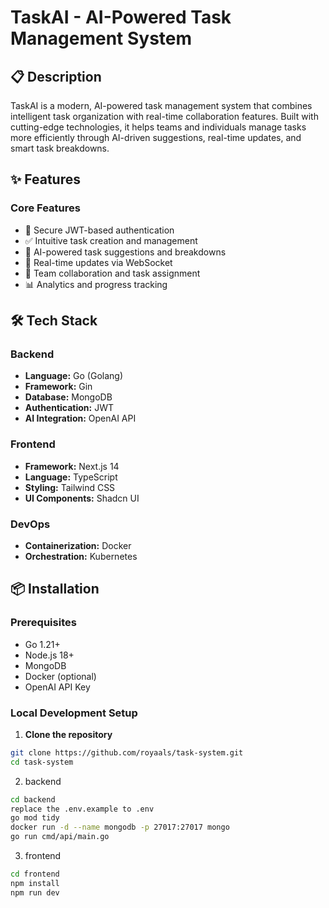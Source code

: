 # TaskAI - AI-Powered Task Management System


## 📋 Description

TaskAI is a modern, AI-powered task management system that combines intelligent task organization with real-time collaboration features. Built with cutting-edge technologies, it helps teams and individuals manage tasks more efficiently through AI-driven suggestions, real-time updates, and smart task breakdowns.

## ✨ Features

### Core Features
- 🔐 Secure JWT-based authentication
- ✅ Intuitive task creation and management
- 🤖 AI-powered task suggestions and breakdowns
- 🔄 Real-time updates via WebSocket
- 👥 Team collaboration and task assignment
- 📊 Analytics and progress tracking



## 🛠️ Tech Stack

### Backend
- **Language:** Go (Golang)
- **Framework:** Gin
- **Database:** MongoDB
- **Authentication:** JWT
- **AI Integration:** OpenAI API

### Frontend
- **Framework:** Next.js 14 
- **Language:** TypeScript
- **Styling:** Tailwind CSS
- **UI Components:** Shadcn UI

### DevOps
- **Containerization:** Docker
- **Orchestration:** Kubernetes

## 📦 Installation

### Prerequisites
- Go 1.21+
- Node.js 18+
- MongoDB
- Docker (optional)
- OpenAI API Key

### Local Development Setup

1. **Clone the repository**
```bash
git clone https://github.com/royaals/task-system.git
cd task-system
```
2. backend
```bash
cd backend
replace the .env.example to .env
go mod tidy
docker run -d --name mongodb -p 27017:27017 mongo
go run cmd/api/main.go
```
3. frontend
```bash
cd frontend
npm install
npm run dev
```
